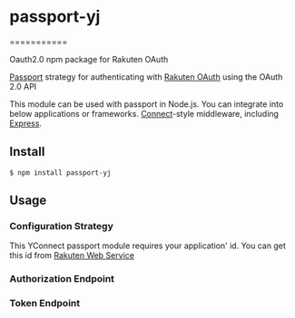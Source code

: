 # passport-yj
===========

Oauth2.0 npm package for Rakuten OAuth

[Passport](http://passportjs.org/) strategy for authenticating with [Rakuten OAuth](https://webservice.rakuten.co.jp/document/oauth) using the OAuth 2.0 API

This module can be used with passport in Node.js.
You can integrate into below applications or frameworks.
[Connect](http://www.senchalabs.org/connect/)-style middleware, including
[Express](http://expressjs.com/).

## Install

    $ npm install passport-yj

## Usage

### Configuration Strategy

This YConnect passport module requires your application' id. 
You can get this id from [Rakuten Web Service](http://webservice.rakuten.co.jp/)

### Authorization Endpoint

### Token Endpoint
